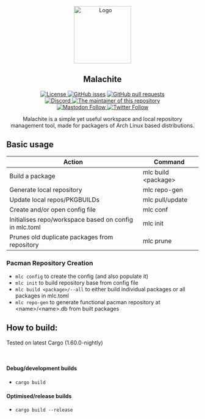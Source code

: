 <p align="center">
  <a href="https://github.com/crystal-linux/Malachite">
    <img src="https://getcryst.al/site/assets/other/logo.png" alt="Logo" width="150" height="150">
  </a>
</p>

<h2 align="center">Malachite</h2>

<p align="center">
    <a href="https://github.com/crystal-linux/.github/blob/main/LICENSE"><img src="https://img.shields.io/badge/License-GPL--3.0-blue.svg" alt="License">
    <a href="https://github/crystal-linux/malachite"><img alt="GitHub isses" src="https://img.shields.io/github/issues-raw/crystal-linux/malachite"></a>
    <a href="https://github/crystal-linux/malachite"><img alt="GitHub pull requests" src="https://img.shields.io/github/issues-pr-raw/crystal-linux/malachite"></a><br>
    <a href="https://discord.gg/hYJgu8K5aA"><img alt="Discord" src="https://img.shields.io/discord/825473796227858482?color=blue&label=Discord&logo=Discord&logoColor=white"> </a>
   <a href="https://github.com/ihatethefrench"> <img src="https://img.shields.io/badge/Maintainer-@ihatethefrench-brightgreen" alt="The maintainer of this repository" href="https://github.com/ihatethefrench"></a><br>
    <a href="https://fosstodon.org/@crystal_linux"><img alt="Mastodon Follow" src="https://img.shields.io/mastodon/follow/108618426259408142?domain=https%3A%2F%2Ffosstodon.org">
    <a href="https://twitter.com/crystal_linux"><img alt="Twitter Follow" src="https://img.shields.io/twitter/follow/crystal_linux"></a>
</p>



<p align="center">Malachite is a simple yet useful workspace and local repository management tool, made for packagers of Arch Linux based distributions.</p>

## Basic usage

| Action                                                 | Command      |
|--------------------------------------------------------|--------------|
| Build a package                                        | mlc build \<package\> |
| Generate local repository                              | mlc repo-gen |
| Update local repos/PKGBUILDs                           | mlc pull/update |
| Create and/or open config file                         | mlc conf     |
| Initialises repo/workspace based on config in mlc.toml | mlc init     |
| Prunes old duplicate packages from repository          | mlc prune    |

### Pacman Repository Creation

- `mlc config` to create the config (and also populate it)
- `mlc init` to build repository base from config file
- `mlc build <package>/--all` to either build individual packages or all packages in mlc.toml
- `mlc repo-gen` to generate functional pacman repository at \<name\>/\<name\>.db from built packages

## How to build:

Tested on latest Cargo (1.60.0-nightly)

<br>

#### Debug/development builds

- `cargo build`

#### Optimised/release builds

- `cargo build --release`
